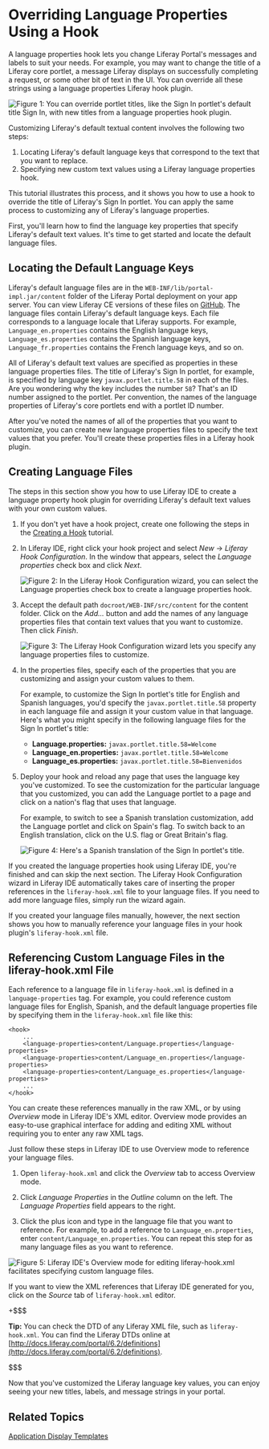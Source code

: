 # Overriding Language Properties Using a Hook [](id=overriding-language-properties-using-a-hook)

A language properties hook lets you change Liferay Portal's messages and labels
to suit your needs. For example, you may want to change the title of a Liferay
core portlet, a message Liferay displays on successfully completing a request,
or some other bit of text in the UI. You can override all these strings using
a language properties Liferay hook plugin. 

![Figure 1: You can override portlet titles, like the Sign In portlet's default title *Sign In*, with new titles from a language properties hook plugin.](../../images/override-sign-in-en.png)

Customizing Liferay's default textual content involves the following two steps:

1. Locating Liferay's default language keys that correspond to the text that you
want to replace.
2. Specifying new custom text values using a Liferay language properties hook.

This tutorial illustrates this process, and it shows you how to use a hook to
override the title of Liferay's Sign In portlet. You can apply the same process
to customizing any of Liferay's language properties. 

First, you'll learn how to find the language key properties that specify
Liferay's default text values. It's time to get started and locate the default
language files. 

## Locating the Default Language Keys [](id=locating-the-default-language-keys)

Liferay's default language files are in the
`WEB-INF/lib/portal-impl.jar/content` folder of the Liferay Portal deployment on
your app server. You can view Liferay CE versions of these files on
[GitHub](https://github.com/liferay/liferay-portal). The language files contain
Liferay's default language keys. Each file corresponds to a language locale that
Liferay supports. For example, `Language_en.properties` contains the English
language keys, `Language_es.properties` contains the Spanish language keys,
`Language_fr.properties` contains the French language keys, and so on. 

All of Liferay's default text values are specified as properties in these
language properties files. The title of Liferay's Sign In portlet, for example,
is specified by language key `javax.portlet.title.58` in each of the files. Are
you wondering why the key includes the number `58`? That's an ID number assigned
to the portlet. Per convention, the names of the language properties of
Liferay's core portlets end with a portlet ID number. 

After you've noted the names of all of the properties that you want to
customize, you can create new language properties files to specify the text
values that you prefer. You'll create these properties files in a Liferay hook
plugin. 

## Creating Language Files [](id=creating-language-files)

The steps in this section show you how to use Liferay IDE to create a language
property hook plugin for overriding Liferay's default text values with your own
custom values. 

1.  If you don't yet have a hook project, create one following the steps in the 
    [Creating a Hook](https://www-ldn.liferay.com/develop/tutorials/-/knowledge_base/6-2/creating-a-hook-lp-6-2-develop-tutorial) tutorial.

2.  In Liferay IDE, right click your hook project and select *New* &rarr;
*Liferay Hook Configuration*. In the window that appears, select the *Language
properties* check box and click *Next*. 

    ![Figure 2: In the Liferay Hook Configuration wizard, you can select the *Language properties* check box to create a language properties hook.](../../images/new-hook-configuration-language.png)

3.  Accept the default path `docroot/WEB-INF/src/content` for the content
    folder. Click on the *Add...* button and add the names of any language
    properties files that contain text values that you want to customize. Then
    click *Finish*. 

    ![Figure 3: The Liferay Hook Configuration wizard lets you specify any language properties files to customize.](../../images/new-hook-configuration-language-files.png)

4.  In the properties files, specify each of the properties that you are
    customizing and assign your custom values to them. 

    For example, to customize the Sign In portlet's title for English and
    Spanish languages, you'd specify the `javax.portlet.title.58` property in
    each language file and assign it your custom value in that language. Here's
    what you might specify in the following language files for the Sign In
    portlet's title: 

    - **Language.properties:** `javax.portlet.title.58=Welcome` 
    - **Language_en.properties:** `javax.portlet.title.58=Welcome`
    - **Language_es.properties:** `javax.portlet.title.58=Bienvenidos` 

5.  Deploy your hook and reload any page that uses the language key you've
    customized. To see the customization for the particular language that you
    customized, you can add the Language portlet to a page and click on a
    nation's flag that uses that language. 

    For example, to switch to see a Spanish translation customization, add the
    Language portlet and click on Spain's flag. To switch back to an English
    translation, click on the U.S. flag or Great Britain's flag.

    ![Figure 4: Here's a Spanish translation of the Sign In portlet's title.](../../images/override-sign-in-es.png)

If you created the language properties hook using Liferay IDE, you're finished
and can skip the next section. The Liferay Hook Configuration wizard in Liferay
IDE automatically takes care of inserting the proper references in the
`liferay-hook.xml` file to your language files. If you need to add more language
files, simply run the wizard again. 

If you created your language files manually, however, the next section shows you
how to manually reference your language files in your hook plugin's
`liferay-hook.xml` file.

## Referencing Custom Language Files in the liferay-hook.xml File [](id=referencing-custom-language-files-in-the-liferay-hook-xml-file)

Each reference to a language file in `liferay-hook.xml` is defined in a
`language-properties` tag. For example, you could reference custom language
files for English, Spanish, and the default language properties file by
specifying them in the `liferay-hook.xml` file like this:

    <hook>
        ...
        <language-properties>content/Language.properties</language-properties>
        <language-properties>content/Language_en.properties</language-properties>
        <language-properties>content/Language_es.properties</language-properties>
        ...
    </hook>

You can create these references manually in the raw XML, or by using *Overview*
mode in Liferay IDE's XML editor. Overview mode provides an easy-to-use
graphical interface for adding and editing XML without requiring you to enter
any raw XML tags. 

Just follow these steps in Liferay IDE to use Overview mode to reference your 
language files.

1.  Open `liferay-hook.xml` and click the *Overview* tab to access Overview 
    mode.

2.  Click *Language Properties* in the *Outline* column on the left. The 
    *Language Properties* field appears to the right.

3.  Click the plus icon and type in the language file that you want to 
    reference. For example, to add a reference to `Language_en.properties`, 
    enter `content/Language_en.properties`. You can repeat this step for as many 
    language files as you want to reference.

![Figure 5: Liferay IDE's Overview mode for editing `liferay-hook.xml` facilitates specifying custom language files.](../../images/overview-mode-language-props.png)
 
If you want to view the XML references that Liferay IDE generated for you, click
on the *Source* tab of `liferay-hook.xml` editor.

+$$$

**Tip:** You can check the DTD of any Liferay
 XML file, such as `liferay-hook.xml`.  You can find the Liferay DTDs
 online at [http://docs.liferay.com/portal/6.2/definitions](http://docs.liferay.com/portal/6.2/definitions).

$$$

Now that you've customized the Liferay language key values, you can enjoy seeing
your new titles, labels, and message strings in your portal. 

## Related Topics [](id=related-topics)

[Application Display Templates](/develop/tutorials/-/knowledge_base/6-2/application-display-templates)

<!-- TODO Activate topic link when the tutorial is available.
[Extending your Indexer Post Processor Using a Hook](/develop/tutorials/-/knowledge_base/6-2/extend-indexer-post-processor-hook)
-->


